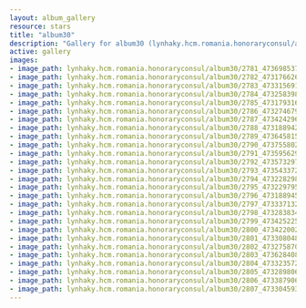 ```yaml
---
layout: album_gallery
resource: stars
title: "album30"
description: "Gallery for album30 (lynhaky.hcm.romania.honoraryconsul/album30)"
active: gallery
images:
- image_path: lynhaky.hcm.romania.honoraryconsul/album30/2781_473698537_1144626810354611_5666087300411193523_n.jpg
- image_path: lynhaky.hcm.romania.honoraryconsul/album30/2782_473176626_1144625493688076_2897936523936861209_n.jpg
- image_path: lynhaky.hcm.romania.honoraryconsul/album30/2783_473315691_1144625800354712_2485389555181299563_n.jpg
- image_path: lynhaky.hcm.romania.honoraryconsul/album30/2784_473258398_1144625507021408_809653934518251006_n.jpg
- image_path: lynhaky.hcm.romania.honoraryconsul/album30/2785_473179316_1144625563688069_3182755034626031953_n.jpg
- image_path: lynhaky.hcm.romania.honoraryconsul/album30/2786_473274679_1144625480354744_4669216781612569044_n.jpg
- image_path: lynhaky.hcm.romania.honoraryconsul/album30/2787_473424296_1144625497021409_2315575782167496767_n.jpg
- image_path: lynhaky.hcm.romania.honoraryconsul/album30/2788_473188942_1144625793688046_3095217228193409730_n.jpg
- image_path: lynhaky.hcm.romania.honoraryconsul/album30/2789_473645815_1144625857021373_1983091207900517520_n.jpg
- image_path: lynhaky.hcm.romania.honoraryconsul/album30/2790_473755802_1144625853688040_4492163222465276871_n.jpg
- image_path: lynhaky.hcm.romania.honoraryconsul/album30/2791_473595629_1144625607021398_3436375180921459834_n.jpg
- image_path: lynhaky.hcm.romania.honoraryconsul/album30/2792_473573297_1144625837021375_3347420914350789918_n.jpg
- image_path: lynhaky.hcm.romania.honoraryconsul/album30/2793_473543372_1144625873688038_829455202610540177_n.jpg
- image_path: lynhaky.hcm.romania.honoraryconsul/album30/2794_473228298_1144625587021400_1103051581651873799_n.jpg
- image_path: lynhaky.hcm.romania.honoraryconsul/album30/2795_473229795_1144625473688078_9021168476319768953_n.jpg
- image_path: lynhaky.hcm.romania.honoraryconsul/album30/2796_473188945_1144625830354709_5399709209838214245_n.jpg
- image_path: lynhaky.hcm.romania.honoraryconsul/album30/2797_473337132_1144625817021377_4893108748491473695_n.jpg
- image_path: lynhaky.hcm.romania.honoraryconsul/album30/2798_473283834_1144625847021374_7313222896104583065_n.jpg
- image_path: lynhaky.hcm.romania.honoraryconsul/album30/2799_473425225_1144625783688047_2505669548758640530_n.jpg
- image_path: lynhaky.hcm.romania.honoraryconsul/album30/2800_473422002_1144625467021412_1604153271273303445_n.jpg
- image_path: lynhaky.hcm.romania.honoraryconsul/album30/2801_473308048_1144625790354713_5431051411888162486_n.jpg
- image_path: lynhaky.hcm.romania.honoraryconsul/album30/2802_473275870_1144625567021402_7958378803927675200_n.jpg
- image_path: lynhaky.hcm.romania.honoraryconsul/album30/2803_473628408_1144625807021378_8317283529828098161_n.jpg
- image_path: lynhaky.hcm.romania.honoraryconsul/album30/2804_473323572_1144625560354736_1305397465283466125_n.jpg
- image_path: lynhaky.hcm.romania.honoraryconsul/album30/2805_473289806_1144625470354745_5739167433601760621_n.jpg
- image_path: lynhaky.hcm.romania.honoraryconsul/album30/2806_473387906_1144625640354728_7803391462855833133_n.jpg
- image_path: lynhaky.hcm.romania.honoraryconsul/album30/2807_473304593_1144625477021411_116490567916837534_n.jpg
---
```

